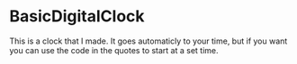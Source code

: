 # BasicDigitalClock
This is a clock that I made. It goes automaticly to your time, 
but if you want you can use the code in the quotes to start at a set time.
